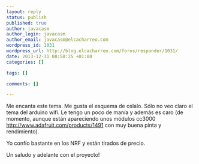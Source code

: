 ```yaml
--- 
layout: reply
status: publish
published: true
author: javacasm
author_login: javacasm
author_email: javacasm@elcacharreo.com
wordpress_id: 1031
wordpress_url: http://blog.elcacharreo.com/foros/responder/1031/
date: 2013-12-31 00:58:25 +01:00
categories: []

tags: []

comments: []

---
```

Me encanta este tema.
Me gusta el esquema de oslalo. Sólo no veo claro el tema del arduino wifi. Le tengo un poco de manía y además es caro (de momento, aunque están apareciendo unos módulos cc3000 http://www.adafruit.com/products/1491 con muy buena pinta y rendimiento).

Yo confío bastante en los NRF y están tirados de precio.

Un saludo y adelante con el proyecto!
